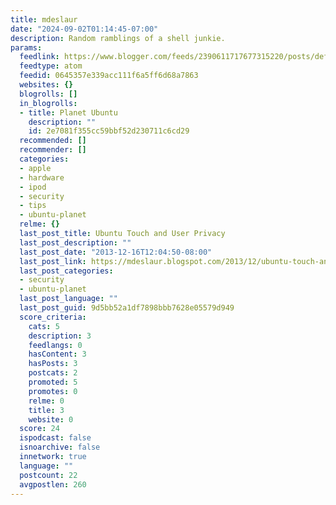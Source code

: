 ```yaml
---
title: mdeslaur
date: "2024-09-02T01:14:45-07:00"
description: Random ramblings of a shell junkie.
params:
  feedlink: https://www.blogger.com/feeds/2390611717677315220/posts/default/-/ubuntu-planet
  feedtype: atom
  feedid: 0645357e339acc111f6a5ff6d68a7863
  websites: {}
  blogrolls: []
  in_blogrolls:
  - title: Planet Ubuntu
    description: ""
    id: 2e7081f355cc59bbf52d230711c6cd29
  recommended: []
  recommender: []
  categories:
  - apple
  - hardware
  - ipod
  - security
  - tips
  - ubuntu-planet
  relme: {}
  last_post_title: Ubuntu Touch and User Privacy
  last_post_description: ""
  last_post_date: "2013-12-16T12:04:50-08:00"
  last_post_link: https://mdeslaur.blogspot.com/2013/12/ubuntu-touch-and-user-privacy.html
  last_post_categories:
  - security
  - ubuntu-planet
  last_post_language: ""
  last_post_guid: 9d5bb52a1df7898bbb7628e05579d949
  score_criteria:
    cats: 5
    description: 3
    feedlangs: 0
    hasContent: 3
    hasPosts: 3
    postcats: 2
    promoted: 5
    promotes: 0
    relme: 0
    title: 3
    website: 0
  score: 24
  ispodcast: false
  isnoarchive: false
  innetwork: true
  language: ""
  postcount: 22
  avgpostlen: 260
---
```

